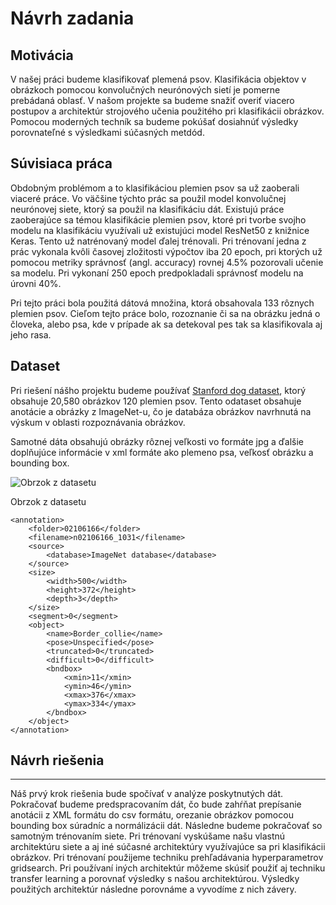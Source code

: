 Návrh zadania
=============

Motivácia
---------
V našej práci budeme klasifikovať plemená psov. Klasifikácia objektov v obrázkoch pomocou konvolučných neurónových sietí je pomerne prebádaná oblasť. V našom projekte sa budeme snažiť overiť viacero postupov a architektúr strojového učenia použitého pri klasifikácii obrázkov. Pomocou moderných techník sa budeme pokúšať dosiahnúť výsledky porovnateľné s výsledkami súčasných metdód.

Súvisiaca práca
---------------

Obdobným problémom a to klasifikáciou plemien psov sa už zaoberali viaceré
práce. Vo väčšine týchto prác sa použil model konvolučnej neurónovej siete,
ktorý sa použil na klasifikáciu dát. Existujú práce zaoberajúce sa témou
klasifikácie plemien psov, ktoré pri tvorbe svojho modelu na klasifikáciu
využívali už existujúci model ResNet50 z knižnice Keras. Tento už natrénovaný
model ďalej trénovali. Pri trénovaní jedna z prác vykonala kvôli časovej
zložitosti výpočtov iba 20 epoch, pri ktorých už pomocou metriky správnosť
(angl. accuracy) rovnej 4.5% pozorovali učenie sa modelu. Pri vykonaní 250 epoch
predpokladali správnosť modelu na úrovni 40%.

Pri tejto práci bola použitá dátová množina, ktorá obsahovala 133 rôznych
plemien psov. Cieľom tejto práce bolo, rozoznanie či sa na obrázku jedná o
človeka, alebo psa, kde v prípade ak sa detekoval pes tak sa klasifikovala aj
jeho rasa.

Dataset
-------

Pri riešení nášho projektu budeme používať [Stanford dog
dataset](http://vision.stanford.edu/aditya86/ImageNetDogs/), ktorý obsahuje
20,580 obrázkov 120 plemien psov. Tento odataset obsahuje anotácie a obrázky z
ImageNet-u, čo je databáza obrázkov navrhnutá na výskum v oblasti rozpoznávania
obrázkov.

Samotné dáta obsahujú obrázky rôznej veľkosti vo formáte jpg a ďalšie doplňujúce
informácie v xml formáte ako plemeno psa, veľkosť obrázku a bounding box.

![Obrzok z datasetu](media/e014b59f37d30ce320e08649fe37fa00.png)

Obrzok z datasetu

~~~~~~~~~~~~~~~~~~~~~~~~~~~~~~~~~~~~~~~~~~~~~~~~~~~~~~~~~~~~~~~~~~~~~~~~~~~~~~~~
<annotation>
    <folder>02106166</folder>
    <filename>n02106166_1031</filename>
    <source>
        <database>ImageNet database</database>
    </source>
    <size>
        <width>500</width>
        <height>372</height>
        <depth>3</depth>
    </size>
    <segment>0</segment>
    <object>
        <name>Border_collie</name>
        <pose>Unspecified</pose>
        <truncated>0</truncated>
        <difficult>0</difficult>
        <bndbox>
            <xmin>11</xmin>
            <ymin>46</ymin>
            <xmax>376</xmax>
            <ymax>334</ymax>
        </bndbox>
    </object>
</annotation>
~~~~~~~~~~~~~~~~~~~~~~~~~~~~~~~~~~~~~~~~~~~~~~~~~~~~~~~~~~~~~~~~~~~~~~~~~~~~~~~~

## Návrh riešenia
-----------------
Náš prvý krok riešenia bude spočívať v analýze poskytnutých dát. Pokračovať budeme predspracovaním dát, čo bude zahŕňat prepísanie anotácii z XML formátu do csv formátu, orezanie obrázkov pomocou bounding box súradníc a normálizácii dát. Následne budeme pokračovať so samotným trénovaním siete. Pri trénovaní vyskúšame našu vlastnú architektúru siete a aj iné súčasné architektúry využívajúce sa pri klasifikácii obrázkov. Pri trénovaní použijeme techniku prehľadávania hyperparametrov gridsearch. Pri používaní iných architektúr môžeme skúsiť použiť aj techniku transfer learning a porovnať výsledky s našou architektúrou. Výsledky použitých architektúr následne porovnáme a vyvodíme z nich závery.
